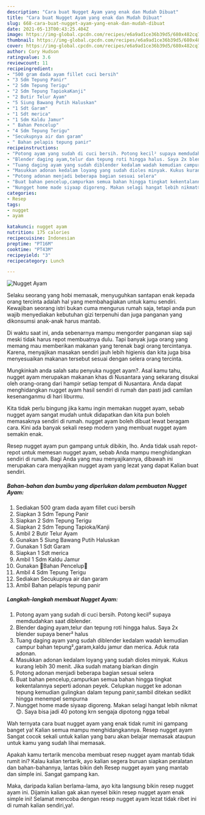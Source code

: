 ```yaml
---
description: "Cara buat Nugget Ayam yang enak dan Mudah Dibuat"
title: "Cara buat Nugget Ayam yang enak dan Mudah Dibuat"
slug: 668-cara-buat-nugget-ayam-yang-enak-dan-mudah-dibuat
date: 2021-05-13T00:43:25.404Z
image: https://img-global.cpcdn.com/recipes/e6a9ad1ce36b39d5/680x482cq70/nugget-ayam-foto-resep-utama.jpg
thumbnail: https://img-global.cpcdn.com/recipes/e6a9ad1ce36b39d5/680x482cq70/nugget-ayam-foto-resep-utama.jpg
cover: https://img-global.cpcdn.com/recipes/e6a9ad1ce36b39d5/680x482cq70/nugget-ayam-foto-resep-utama.jpg
author: Cory Hudson
ratingvalue: 3.6
reviewcount: 11
recipeingredient:
- "500 gram dada ayam fillet cuci bersih"
- "3 Sdm Tepung Panir"
- "2 Sdm Tepung Terigu"
- "2 Sdm Tepung TapiokaKanji"
- "2 Butir Telur Ayam"
- "5 Siung Bawang Putih Haluskan"
- "1 Sdt Garam"
- "1 Sdt merica"
- "1 Sdm Kaldu Jamur"
- " Bahan Pencelup"
- "4 Sdm Tepung Terigu"
- "Secukupnya air dan garam"
- " Bahan pelapis tepung panir"
recipeinstructions:
- "Potong ayam yang sudah di cuci bersih. Potong kecil² supaya memdudahkan saat diblender."
- "Blender daging ayam,telur dan tepung roti hingga halus. Saya 2x blender supaya bener² halus"
- "Tuang daging ayam yang sudah diblender kedalam wadah kemudian campur bahan tepung²,garam,kaldu jamur dan merica. Aduk rata adonan."
- "Masukkan adonan kedalam loyang yang sudah dioles minyak. Kukus kurang lebih 30 menit. Jika sudah matang biarkan dingin"
- "Potong adonan menjadi beberapa bagian sesuai selera"
- "Buat bahan pencelup,campurkan semua bahan hingga tingkat kekentalannya seperti adonan peyek. Celupkan nugget ke adonan tepung kemudian gulingkan dalam tepung panir,sambil ditekan sedikit hingga menempel sempurna"
- "Nungget home made siyaap digoreng. Makan selagi hangat lebih nikmat😊. Saya bisa jadi 40 potong krn sengaja dipotong ngga tebal"
categories:
- Resep
tags:
- nugget
- ayam

katakunci: nugget ayam 
nutrition: 175 calories
recipecuisine: Indonesian
preptime: "PT16M"
cooktime: "PT43M"
recipeyield: "3"
recipecategory: Lunch

---
```



![Nugget Ayam](https://img-global.cpcdn.com/recipes/e6a9ad1ce36b39d5/680x482cq70/nugget-ayam-foto-resep-utama.jpg)

Selaku seorang yang hobi memasak, menyuguhkan santapan enak kepada orang tercinta adalah hal yang membahagiakan untuk kamu sendiri. Kewajiban seorang istri bukan cuma mengurus rumah saja, tetapi anda pun wajib menyediakan kebutuhan gizi terpenuhi dan juga panganan yang dikonsumsi anak-anak harus mantab.

Di waktu  saat ini, anda sebenarnya mampu mengorder panganan siap saji meski tidak harus repot membuatnya dulu. Tapi banyak juga orang yang memang mau memberikan makanan yang terenak bagi orang tercintanya. Karena, menyajikan masakan sendiri jauh lebih higienis dan kita juga bisa menyesuaikan makanan tersebut sesuai dengan selera orang tercinta. 



Mungkinkah anda salah satu penyuka nugget ayam?. Asal kamu tahu, nugget ayam merupakan makanan khas di Nusantara yang sekarang disukai oleh orang-orang dari hampir setiap tempat di Nusantara. Anda dapat menghidangkan nugget ayam hasil sendiri di rumah dan pasti jadi camilan kesenanganmu di hari liburmu.

Kita tidak perlu bingung jika kamu ingin memakan nugget ayam, sebab nugget ayam sangat mudah untuk didapatkan dan kita pun boleh memasaknya sendiri di rumah. nugget ayam boleh dibuat lewat beragam cara. Kini ada banyak sekali resep modern yang membuat nugget ayam semakin enak.

Resep nugget ayam pun gampang untuk dibikin, lho. Anda tidak usah repot-repot untuk memesan nugget ayam, sebab Anda mampu menghidangkan sendiri di rumah. Bagi Anda yang mau menyajikannya, dibawah ini merupakan cara menyajikan nugget ayam yang lezat yang dapat Kalian buat sendiri.

<!--inarticleads1-->

##### Bahan-bahan dan bumbu yang diperlukan dalam pembuatan Nugget Ayam:

1. Sediakan 500 gram dada ayam fillet cuci bersih
1. Siapkan 3 Sdm Tepung Panir
1. Siapkan 2 Sdm Tepung Terigu
1. Siapkan 2 Sdm Tepung Tapioka/Kanji
1. Ambil 2 Butir Telur Ayam
1. Gunakan 5 Siung Bawang Putih Haluskan
1. Gunakan 1 Sdt Garam
1. Siapkan 1 Sdt merica
1. Ambil 1 Sdm Kaldu Jamur
1. Gunakan  🍄Bahan Pencelup🍄
1. Ambil 4 Sdm Tepung Terigu
1. Sediakan Secukupnya air dan garam
1. Ambil  Bahan pelapis tepung panir




<!--inarticleads2-->

##### Langkah-langkah membuat Nugget Ayam:

1. Potong ayam yang sudah di cuci bersih. Potong kecil² supaya memdudahkan saat diblender.
1. Blender daging ayam,telur dan tepung roti hingga halus. Saya 2x blender supaya bener² halus
1. Tuang daging ayam yang sudah diblender kedalam wadah kemudian campur bahan tepung²,garam,kaldu jamur dan merica. Aduk rata adonan.
1. Masukkan adonan kedalam loyang yang sudah dioles minyak. Kukus kurang lebih 30 menit. Jika sudah matang biarkan dingin
1. Potong adonan menjadi beberapa bagian sesuai selera
1. Buat bahan pencelup,campurkan semua bahan hingga tingkat kekentalannya seperti adonan peyek. Celupkan nugget ke adonan tepung kemudian gulingkan dalam tepung panir,sambil ditekan sedikit hingga menempel sempurna
1. Nungget home made siyaap digoreng. Makan selagi hangat lebih nikmat😊. Saya bisa jadi 40 potong krn sengaja dipotong ngga tebal




Wah ternyata cara buat nugget ayam yang enak tidak rumit ini gampang banget ya! Kalian semua mampu menghidangkannya. Resep nugget ayam Sangat cocok sekali untuk kalian yang baru akan belajar memasak ataupun untuk kamu yang sudah lihai memasak.

Apakah kamu tertarik mencoba membuat resep nugget ayam mantab tidak rumit ini? Kalau kalian tertarik, ayo kalian segera buruan siapkan peralatan dan bahan-bahannya, lantas bikin deh Resep nugget ayam yang mantab dan simple ini. Sangat gampang kan. 

Maka, daripada kalian berlama-lama, ayo kita langsung bikin resep nugget ayam ini. Dijamin kalian gak akan nyesel bikin resep nugget ayam enak simple ini! Selamat mencoba dengan resep nugget ayam lezat tidak ribet ini di rumah kalian sendiri,ya!.


